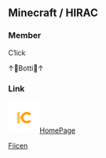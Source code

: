 ## Minecraft / HIRAC

### Member

C1ick

↑🤣Botti🤣↑

### Link
![あいこそ](./Assets/hirac.jpeg)[HomePage](https://hiracmc.github.io/hirac.github.io/)

[Fiicen](https://fiicen.jp/field/hirac)
